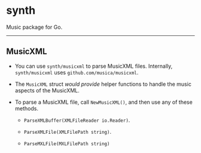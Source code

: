 # synth

Music package for Go.

---

## MusicXML

- You can use `synth/musicxml` to parse MusicXML files. Internally, `synth/musicxml` uses `github.com/musica/musicxml`.

- The `MusicXML` struct *would provide* helper functions to handle the music aspects of the MusicXML.

- To parse a MusicXML file, call `NewMusicXML()`, and then use any of these methods.

  - `ParseXMLBuffer(XMLFileReader io.Reader)`.

  - `ParseXMLFile(XMLFilePath string)`.

  - `ParseMXLFile(MXLFilePath string)`
